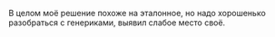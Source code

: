 В целом моё решение похоже на эталонное, но надо хорошенько разобраться с генериками, выявил слабое место своё.

